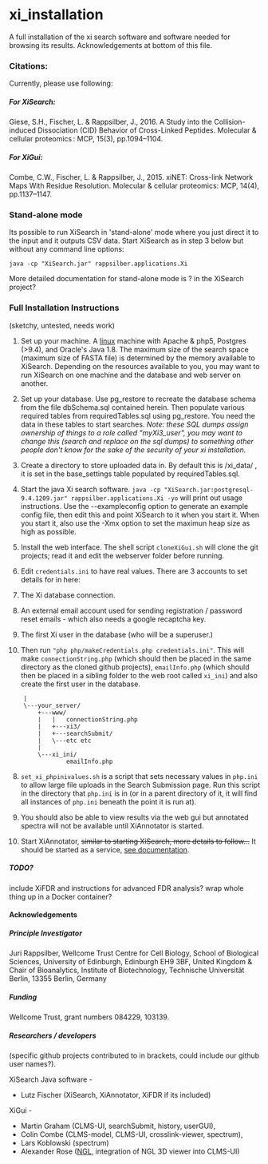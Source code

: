 # xi_installation

A full installation of the xi search software and software needed for browsing its results. Acknowledgements at bottom of this file.

### Citations:
Currently, please use following:
##### For XiSearch:
Giese, S.H., Fischer, L. & Rappsilber, J., 2016. A Study into the Collision-induced Dissociation (CID) Behavior of Cross-Linked Peptides. Molecular & cellular proteomics : MCP, 15(3), pp.1094–1104.

##### For XiGui:
Combe, C.W., Fischer, L. & Rappsilber, J., 2015. xiNET: Cross-link Network Maps With Residue Resolution. Molecular & cellular proteomics: MCP, 14(4), pp.1137–1147.

### Stand-alone mode

Its possible to run XiSearch in 'stand-alone' mode where you just direct it to the input and it outputs CSV data. Start XiSearch as in step 3 below but without any command line options:
```
java -cp "XiSearch.jar" rappsilber.applications.Xi
```
More detailed documentation for stand-alone mode is ? in the XiSearch project?

### Full Installation Instructions
(sketchy, untested, needs work)

1. Set up your machine. A [linux](http://serverfault.com/questions/222430/is-postgresql-suited-to-one-os-is-it-better-on-linux-than-windows#222479) machine with Apache & php5, Postgres (>9.4), and Oracle's Java 1.8. The maximum size of the search space (maximum size of FASTA file) is determined by the memory available to XiSearch. Depending on the resources available to you, you may want to run XiSearch on one machine and the database and web server on another.

2. Set up your database. Use pg_restore to recreate the database schema from the file dbSchema.sql contained herein. Then populate various required tables from requiredTables.sql using pg_restore. You need the data in these tables to start searches. *Note: these SQL dumps assign ownership of things to a role called "myXi3_user", you may want to change this (search and replace on the sql dumps) to something other people don't know for the sake of the security of your xi installation.*

3. Create a directory to store uploaded data in. By default this is /xi_data/ , it is set in the base_settings table populated by requiredTables.sql.

4. Start the java Xi search software.
   ```java -cp "XiSearch.jar:postgresql-9.4.1209.jar" rappsilber.applications.Xi -yo```
    will print out usage instructions. Use the --exampleconfig option to generate an example config file, then edit this and point XiSearch to it when you start it. When you start it, also use the -Xmx option to set the maximun heap size as high as possible.
    
5. Install the web interface. The shell script `cloneXiGui.sh` will clone the git projects; read it and edit the webserver folder before running.
6. Edit `credentials.ini` to have real values. There are 3 accounts to set details for in here:
  1. The Xi database connection.
  2. An external email account used for sending registration / password reset emails - which also needs a google recaptcha key.
  3. The first Xi user in the database (who will be a superuser.)
7. Then run `"php php/makeCredentials.php credentials.ini"`. This will make `connectionString.php` (which should then be placed in the same directory as the cloned github projects), `emailInfo.php` (which should then be placed in a sibling folder to the web root called `xi_ini`) and also create the first user in the database.
```
    |
    \---your_server/
        +---www/
        |   |   connectionString.php
        |   +---xi3/
        |   +---searchSubmit/
        |   \---etc etc
        |
        \---xi_ini/
                emailInfo.php
```  
8. `set_xi_phpinivalues.sh` is a script that sets necessary values in `php.ini` to allow large file uploads in the Search Submission page. Run this script in the directory that `php.ini` is in (or in a parent directory of it, it will find all instances of `php.ini` beneath the point it is run at).

9. You should also be able to view results via the web gui but annotated spectra will not be available until XiAnnotator is started.

10. Start XiAnnotator, ~~similar to starting XiSearch, more details to follow...~~ It should be started as a service, [see documentation](https://github.com/Rappsilber-Laboratory/xiAnnotator/tree/master/doc).

##### TODO?
include XiFDR and instructions for advanced FDR analysis?
wrap whole thing up in a Docker container?


#### Acknowledgements

##### Principle Investigator
Juri Rappsilber,
Wellcome Trust Centre for Cell Biology, School of Biological Sciences, University of Edinburgh, Edinburgh EH9 3BF, United Kingdom
&
Chair of Bioanalytics, Institute of Biotechnology, Technische Universität Berlin, 13355 Berlin, Germany

##### Funding
Wellcome Trust, grant numbers 084229, 103139.

##### Researchers / developers
(specific github projects contributed to in brackets, could include our github user names?).

XiSearch Java software -
- Lutz Fischer (XiSearch, XiAnnotator, XiFDR if its included)

XiGui -
- Martin Graham (CLMS-UI, searchSubmit, history, userGUI),
- Colin Combe (CLMS-model, CLMS-UI, crosslink-viewer, spectrum),
- Lars Koblowski (spectrum)
- Alexander Rose ([NGL](https://github.com/arose/ngl), integration of NGL 3D viewer into CLMS-UI)
